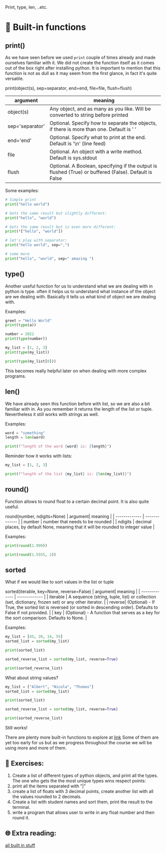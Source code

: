 Print, type, len, ..etc.


# 🐍 Built-in functions

## print()

As we have seen before we used `print` couple of times already and made ourselves familiar with it. We did not create the function itself as it comes out of the box right after installing python. It is important to mention that this function is not as dull as it may seem from the first glance, in fact it's quite versatile.

print(object(s), sep=separator, end=end, file=file, flush=flush)

| argument| meaning |
| ------------- | ------------- |
| object(s)  | Any object, and as many as you like. Will be converted to string before printed  |
| sep='separator'  | Optional. Specify how to separate the objects, if there is more than one. Default is ' '  |
| end='end' | Optional. Specify what to print at the end. Default is '\n' (line feed)  |
| file  | Optional. An object with a write method. Default is sys.stdout  |
| flush  | Optional. A Boolean, specifying if the output is flushed (True) or buffered (False). Default is False  |

Some examples:
```python
# Simple print
print("hello world")

# Gets the same result but slightly different:
print("hello", "world")

# Gets the same result but is even more different:
print(*["hello", "world"])

# let's play with separator:
print("hello world", sep=",")

# some more
print("hello", "world", sep=" amazing ")
```

## type()

Another useful function for us to understand what we are dealing with in python is type. often it helps us to understand what instance of the object are we dealing with. Basically it tells us what kind of object we are dealing with.

Examples:
```python
greet = "Hello World"
print(type(a))

number = 2022
print(type(number))

my_list = [1, 2, 3]
print(type(my_list))

print(type(my_list[0]))
```

This becomes really helpful later on when dealing with more complex programs.

## len()
We have already seen this function before with list, so we are also a bit familiar with in. As you remember it returns the length of the list or tuple.
Nevertheless it still works with strings as well. 

Examples:
```python
word = "something"
length = len(word)

print(f"length of the word {word} is: {length}")
```

Reminder how it works with lists:

```python
my_list = [1, 2, 3]

print(f"length of the list {my_list} is: {len(my_list)}")
```

## round()

Function allows to round float to a certain decimal point. It is also quite useful.

round(number, ndigits=None)
| argument| meaning |
| ------------- | ------------- |
| number  | number that needs to be rounded  |
| ndigits  | decimal places, by default None, meaning that it will be rounded to integer value  |


Examples:

```python
print(round(1.999))

print(round(1.5555, 2))
```

## sorted

What if we would like to sort values in the list or tuple

sorted(iterable, key=None, reverse=False)
| argument| meaning |
| ------------- | ------------- |
| iterable | A sequence (string, tuple, list) or collection (set, dictionary, frozen set) or any other iterator.  |
| reverse| (Optional) - If True, the sorted list is reversed (or sorted in descending order). Defaults to False if not provided.  |
| key | (Optional) - A function that serves as a key for the sort comparison. Defaults to None.  |


Examples:
```python
my_list = [45, 20, 14, 55]
sorted_list = sorted(my_list)

print(sorted_list)

sorted_reverse_list = sorted(my_list, reverse=True)

print(sorted_reverse_list)
```

What about string values?

```python
my_list = ["Albert", "Nicola", "Thomas"]
sorted_list = sorted(my_list)

print(sorted_list)

sorted_reverse_list = sorted(my_list, reverse=True)

print(sorted_reverse_list)
```

Still works!


There are plenty more built-in functions to explore at [link](https://docs.python.org/3/library/functions.html) Some of them are yet too early for us but as we progress throughout the course we will be using more and more of them.

## 🧠 Exercises:

1. Create a list of different types of python objects, and print all the types. The one who gets the the most unique types wins respect points:
1. print all the items separated with "|"
1. create a list of floats with 3 decimal points, create another list with all the values rounded to 2 decimals.
1. Create a list with student names and sort them, print the result to the terminal.
1. write a program that allows user to write in any float number and then round it.


## 🌐  Extra reading:
[all built in stuff](https://www.programiz.com/python-programming/methods/built-in)

